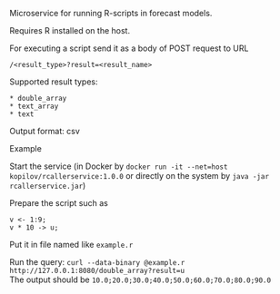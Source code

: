 Microservice for running R-scripts in forecast models.

Requires R installed on the host.

For executing a script send it as a body of POST request to URL
```
/<result_type>?result=<result_name>
```
Supported result types:

    * double_array
    * text_array
    * text

Output format: csv

Example

Start the service (in Docker by `docker run -it --net=host kopilov/rcallerservice:1.0.0` or directly on the system by `java -jar rcallerservice.jar`)

Prepare the script such as
```
v <- 1:9;
v * 10 -> u;
```
Put it in file named like `example.r`
    
Run the query: `curl --data-binary @example.r http://127.0.0.1:8080/double_array?result=u`  
The output should be `10.0;20.0;30.0;40.0;50.0;60.0;70.0;80.0;90.0`
